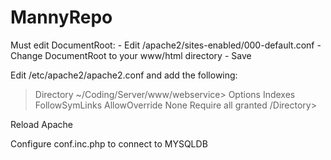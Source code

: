 # MannyRepo
Must edit DocumentRoot:
	- Edit /apache2/sites-enabled/000-default.conf
	- Change DocumentRoot to your www/html directory
	- Save

Edit /etc/apache2/apache2.conf and add the following:

>Directory ~/Coding/Server/www/webservice>
    Options Indexes FollowSymLinks
    AllowOverride None
    Require all granted
>/Directory>


Reload Apache

Configure conf.inc.php to connect to MYSQLDB

